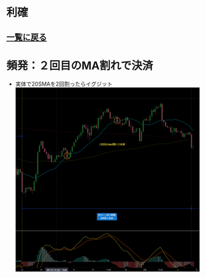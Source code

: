 # 利確
[一覧に戻る](../index.md)
---
# 頻発：２回目のMA割れで決済
- 実体で20SMAを2回割ったらイグジット
![](img/2022-12-22-21-20-45.png)


